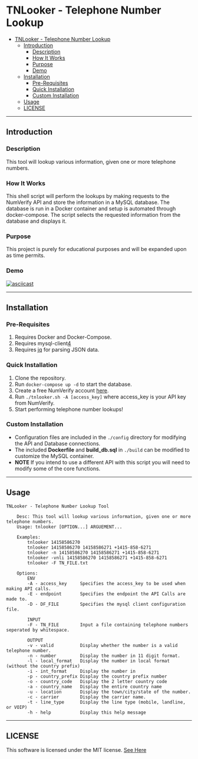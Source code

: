 
# TNLooker - Telephone Number Lookup

- [TNLooker - Telephone Number Lookup](#tnlooker---telephone-number-lookup)
  - [Introduction](#introduction)
    - [Description](#description)
    - [How It Works](#how-it-works)
    - [Purpose](#purpose)
    - [Demo](#demo)
  - [Installation](#installation)
    - [Pre-Requisites](#pre-requisites)
    - [Quick Installation](#quick-installation)
    - [Custom Installation](#custom-installation)
  - [Usage](#usage)
  - [LICENSE](#license)

---
## Introduction 

### Description 
This tool will lookup various information, given one or more telephone numbers.

### How It Works
This shell script will perform the lookups by making requests to the NumVerify API and store the information in a MySQL database. The database is run in a Docker container and setup is automated through docker-compose. The script selects the requested information from the database and displays it. 

### Purpose
This project is purely for educational purposes and will be expanded upon as time permits. 

### Demo
[![asciicast](https://asciinema.org/a/diNog3rF3Rh1uoN5TYRhcNU55.svg)](https://asciinema.org/a/diNog3rF3Rh1uoN5TYRhcNU55)

---
## Installation
### Pre-Requisites
1. Requires Docker and Docker-Compose. 
2. Requires mysql-client[4]
3. Requires [jq][2] for parsing JSON data. 

### Quick Installation
1. Clone the repository.
2. Run `docker-compose up -d` to start the database.
3. Create a free NumVerify account [here][1].
4. Run `./tnlooker.sh -A [access_key]` where access_key is your API key from NumVerify.
5. Start performing telephone number lookups! 

### Custom Installation
* Configuration files are included in the `./config` directory for modifying the API and Database connections. 
* The included **Dockerfile** and **build_db.sql** in `./build` can be modified to customize the MySQL container.
* **NOTE** If you intend to use a different API with this script you will need to modify some of the core functions. 

[1]: https://numverify.com/product
[2]: https://linuxcommandlibrary.com/man/jq
[3]: https://github.com/Insecure88/tnlooker/blob/master/LICENSE
[4]: https://packages.ubuntu.com/focal/mysql-client-core-8.0

---

## Usage
```
TNLooker - Telephone Number Lookup Tool

    Desc: This tool will lookup various information, given one or more telephone numbers. 
    Usage: tnlooker [OPTION...] ARGUEMENT...

    Examples:
        tnlooker 14158586270
        tnlooker 14158586270 14158586271 +1415-858-6271
        tnlooker -n 14158586270 14158586271 +1415-858-6271
        tnlooker -vnli 14158586270 14158586271 +1415-858-6271
        tnlooker -F TN_FILE.txt

    Options:
        ENV
        -A - access_key     Specifies the access_key to be used when making API calls.
        -E - endpoint       Specifies the endpoint the API Calls are made to.
        -D - DF_FILE        Specifies the mysql client configuration file.

        INPUT
        -F - TN_FILE        Input a file containing telephone numbers seperated by whitespace.

        OUTPUT
        -v - valid          Display whether the number is a valid telephone number.
        -n - number         Display the number in 11 digit format.
        -l - local_format   Display the number in local format (without the country prefix)
        -i - int_format     Display the number in
        -p - country_prefix Display the country prefix number
        -o - country_code   Display the 2 letter country code
        -a - country_name   Display the entire country name
        -u - location       Display the town/city/state of the number.
        -c - carrier        Display the carrier name.
        -t - line_type      Display the line type (mobile, landline, or VOIP)
        -h - help           Display this help message
```

---
## LICENSE
This software is licensed under the MIT license. [See Here][3]
